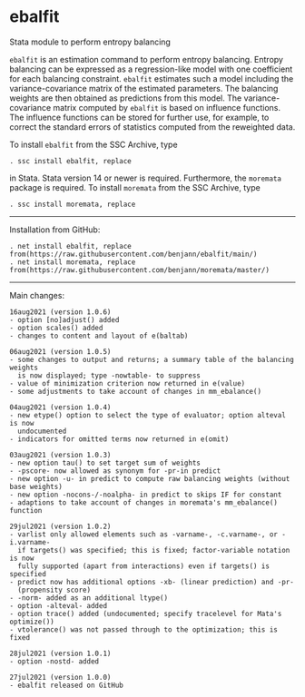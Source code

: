 # ebalfit
Stata module to perform entropy balancing

`ebalfit` is an estimation command to perform entropy balancing.
Entropy balancing can be expressed as a regression-like model with one
coefficient for each balancing constraint. `ebalfit` estimates such a model
including the variance-covariance matrix of the estimated parameters. The
balancing weights are then obtained as predictions from this model. The
variance-covariance matrix computed by `ebalfit` is based on influence
functions. The influence functions can be stored for further use, for example,
to correct the standard errors of statistics computed from the reweighted data.

To install `ebalfit` from the SSC Archive, type

    . ssc install ebalfit, replace

in Stata. Stata version 14 or newer is required. Furthermore, the `moremata` package
is required. To install `moremata` from the SSC Archive, type

    . ssc install moremata, replace

---

Installation from GitHub:

    . net install ebalfit, replace from(https://raw.githubusercontent.com/benjann/ebalfit/main/)
    . net install moremata, replace from(https://raw.githubusercontent.com/benjann/moremata/master/)

---

Main changes:

    16aug2021 (version 1.0.6)
    - option [no]adjust() added
    - option scales() added
    - changes to content and layout of e(baltab)

    06aug2021 (version 1.0.5)
    - some changes to output and returns; a summary table of the balancing weights
      is now displayed; type -nowtable- to suppress
    - value of minimization criterion now returned in e(value)
    - some adjustments to take account of changes in mm_ebalance()

    04aug2021 (version 1.0.4)
    - new etype() option to select the type of evaluator; option alteval is now 
      undocumented
    - indicators for omitted terms now returned in e(omit)

    03aug2021 (version 1.0.3)
    - new option tau() to set target sum of weights
    - -pscore- now allowed as synonym for -pr-in predict
    - new option -u- in predict to compute raw balancing weights (without base weights)
    - new option -nocons-/-noalpha- in predict to skips IF for constant
    - adaptions to take account of changes in moremata's mm_ebalance() function

    29jul2021 (version 1.0.2)
    - varlist only allowed elements such as -varname-, -c.varname-, or -i.varname-
      if targets() was specified; this is fixed; factor-variable notation is now 
      fully supported (apart from interactions) even if targets() is specified
    - predict now has additional options -xb- (linear prediction) and -pr-
      (propensity score)
    - -norm- added as an additional ltype()
    - option -alteval- added
    - option trace() added (undocumented; specify tracelevel for Mata's optimize())
    - vtolerance() was not passed through to the optimization; this is fixed

    28jul2021 (version 1.0.1)
    - option -nostd- added

    27jul2021 (version 1.0.0)
    - ebalfit released on GitHub
